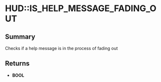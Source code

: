 # HUD::IS_HELP_MESSAGE_FADING_OUT

## Summary
Checks if a help message is in the process of fading out

## Returns
* **BOOL**